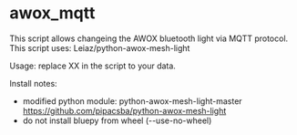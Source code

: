 # awox_mqtt
This script allows changeing the AWOX bluetooth light via MQTT protocol.
This script uses: Leiaz/python-awox-mesh-light

Usage: replace XX in the script to your data.

Install notes: 
 - modified python module: python-awox-mesh-light-master
    https://github.com/pipacsba/python-awox-mesh-light
 - do not install bluepy from wheel (--use-no-wheel)
